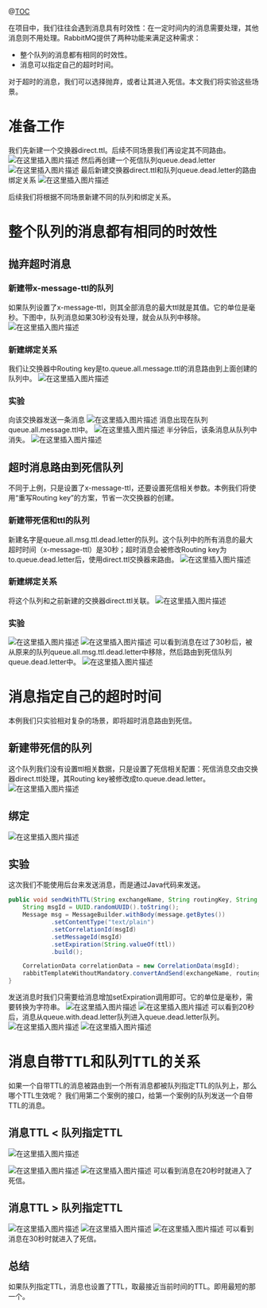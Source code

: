 ﻿@[TOC](大纲)

在项目中，我们往往会遇到消息具有时效性：在一定时间内的消息需要处理，其他消息则不用处理。RabbitMQ提供了两种功能来满足这种需求：
* 整个队列的消息都有相同的时效性。
* 消息可以指定自己的超时时间。

对于超时的消息，我们可以选择抛弃，或者让其进入死信。本文我们将实验这些场景。
# 准备工作
我们先新建一个交换器direct.ttl。后续不同场景我们再设定其不同路由。
![在这里插入图片描述](https://img-blog.csdnimg.cn/direct/44cdae0a0ac04d9ba2627ca922001056.png)
然后再创建一个死信队列queue.dead.letter
![在这里插入图片描述](https://img-blog.csdnimg.cn/direct/413ff986a37f45a5810e1d78ff4ee3f5.png)
最后新建交换器direct.ttl和队列queue.dead.letter的路由绑定关系
![在这里插入图片描述](https://img-blog.csdnimg.cn/direct/8ebd9c72bc89417cabf7398ab7e0b681.png)

后续我们将根据不同场景新建不同的队列和绑定关系。
# 整个队列的消息都有相同的时效性
## 抛弃超时消息
### 新建带x-message-ttl的队列
如果队列设置了x-message-ttl，则其全部消息的最大ttl就是其值。它的单位是毫秒。下图中，队列消息如果30秒没有处理，就会从队列中移除。
![在这里插入图片描述](https://img-blog.csdnimg.cn/direct/74325c4fe7b5427db11ea2e22e177b06.png)
### 新建绑定关系
我们让交换器中Routing key是to.queue.all.message.ttl的消息路由到上面创建的队列中。
![在这里插入图片描述](https://img-blog.csdnimg.cn/direct/d7e90f61cb264ad3ad7c593def01143b.png)
### 实验
向该交换器发送一条消息
![在这里插入图片描述](https://img-blog.csdnimg.cn/direct/5790587452c949029865bb262fbadf54.png)
消息出现在队列queue.all.message.ttl中。
![在这里插入图片描述](https://img-blog.csdnimg.cn/direct/db1795042c254f6ab69419fd391a6a46.png)
半分钟后，该条消息从队列中消失。
![在这里插入图片描述](https://img-blog.csdnimg.cn/direct/2c3c06a660824befadc82979189b33ac.png)
## 超时消息路由到死信队列
不同于上例，只是设置了x-message-ttl，还要设置死信相关参数。本例我们将使用“重写Routing key”的方案，节省一次交换器的创建。
### 新建带死信和ttl的队列
新建名字是queue.all.msg.ttl.dead.letter的队列。这个队列中的所有消息的最大超时时间（x-message-ttl）是30秒；超时消息会被修改Routing key为to.queue.dead.letter后，使用direct.ttl交换器来路由。
![在这里插入图片描述](https://img-blog.csdnimg.cn/direct/083729acf2ed4dbd8d03423c1dc95c9c.png)
### 新建绑定关系
将这个队列和之前新建的交换器direct.ttl关联。
![在这里插入图片描述](https://img-blog.csdnimg.cn/direct/2e16e53f11944b5e81726b696c22e7a1.png)
### 实验
![在这里插入图片描述](https://img-blog.csdnimg.cn/direct/9903fa4303384d24b11d728843a1a879.png)
![在这里插入图片描述](https://img-blog.csdnimg.cn/direct/ab84588661d446b5aa8bc3b8a82e52bd.png)
可以看到消息在过了30秒后，被从原来的队列queue.all.msg.ttl.dead.letter中移除，然后路由到死信队列queue.dead.letter中。
![在这里插入图片描述](https://img-blog.csdnimg.cn/direct/147312f5edf4483a82e6aa1b18e86810.png)
# 消息指定自己的超时时间
本例我们只实验相对复杂的场景，即将超时消息路由到死信。
## 新建带死信的队列
这个队列我们没有设置ttl相关数据，只是设置了死信相关配置：死信消息交由交换器direct.ttl处理，其Routing key被修改成to.queue.dead.letter。
![在这里插入图片描述](https://img-blog.csdnimg.cn/direct/050594b8eeaf4186871e7ad6a6ac77f1.png)
## 绑定
![在这里插入图片描述](https://img-blog.csdnimg.cn/direct/56036091c0d84858a3fb11514fe12150.png)
## 实验
这次我们不能使用后台来发送消息，而是通过Java代码来发送。
```java
public void sendWithTTL(String exchangeName, String routingKey, String message, int ttl) {
    String msgId = UUID.randomUUID().toString();
    Message msg = MessageBuilder.withBody(message.getBytes())
            .setContentType("text/plain")
            .setCorrelationId(msgId)
            .setMessageId(msgId)
            .setExpiration(String.valueOf(ttl))
            .build();

    CorrelationData correlationData = new CorrelationData(msgId);
    rabbitTemplateWithoutMandatory.convertAndSend(exchangeName, routingKey, msg, correlationData);
}
```
发送消息时我们只需要给消息增加setExpiration调用即可。它的单位是毫秒，需要转换为字符串。
![在这里插入图片描述](https://img-blog.csdnimg.cn/direct/4a2b6a765b5240298a1372440d8fb996.png)
![在这里插入图片描述](https://img-blog.csdnimg.cn/direct/88b78b1cc52643fd8b79545ba15ad80a.png)
可以看到20秒后，消息从queue.with.dead.letter队列进入queue.dead.letter队列。
![在这里插入图片描述](https://img-blog.csdnimg.cn/direct/f7bf5be6916e44259fe5ed54c7b9a54f.png)
![在这里插入图片描述](https://img-blog.csdnimg.cn/direct/65a6509316ce4abcbaf85752ece01fda.png)

# 消息自带TTL和队列TTL的关系
如果一个自带TTL的消息被路由到一个所有消息都被队列指定TTL的队列上，那么哪个TTL生效呢？
我们用第二个案例的接口，给第一个案例的队列发送一个自带TTL的消息。
## 消息TTL < 队列指定TTL
![在这里插入图片描述](https://img-blog.csdnimg.cn/direct/5c2ebc2bf6ec4d66a9a89233ff32e1df.png)

![在这里插入图片描述](https://img-blog.csdnimg.cn/direct/da06cc117eea4554a28a2fc92e4a2d84.png)
![在这里插入图片描述](https://img-blog.csdnimg.cn/direct/598138679a724ee09195defef00f231a.png)
可以看到消息在20秒时就进入了死信。

## 消息TTL > 队列指定TTL
![在这里插入图片描述](https://img-blog.csdnimg.cn/direct/1ee99efa0a0f47ea9728373dc3ac0613.png)
![在这里插入图片描述](https://img-blog.csdnimg.cn/direct/418d361b5d5a4637ab42f380a2d34a96.png)
![在这里插入图片描述](https://img-blog.csdnimg.cn/direct/9afcdae649324fb2b545be2c4675ff16.png)
可以看到消息在30秒时就进入了死信。
## 总结
如果队列指定TTL，消息也设置了TTL，取最接近当前时间的TTL。即用最短的那一个。

